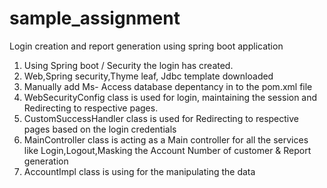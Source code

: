 # sample_assignment
Login creation and report generation using spring boot application

1. Using Spring boot / Security the login has created.
2. Web,Spring security,Thyme leaf, Jdbc template downloaded
3. Manually add Ms- Access database depentancy in to the pom.xml file
4. WebSecurityConfig class is used for login, maintaining the session and Redirecting to respective pages.
5. CustomSuccessHandler class is used for Redirecting to respective pages based on the login credentials
6. MainController class is acting as a Main controller for all the services like Login,Logout,Masking the Account Number of customer & Report generation
7. AccountImpl class is using for the manipulating the data
